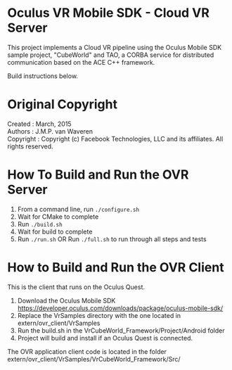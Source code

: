 # Oculus VR Mobile SDK - Cloud VR Server

This project implements a Cloud VR pipeline using the Oculus Mobile SDK sample project, "CubeWorld" and TAO, a CORBA service for distributed communication based on the ACE C++ framework.

Build instructions below.

# Original Copyright #
Created		:	March, 2015    
Authors		:	J.M.P. van Waveren    
Copyright	:	Copyright (c) Facebook Technologies, LLC and its affiliates. All rights reserved.    

# How To Build and Run the OVR Server
1. From a command line, run `./configure.sh`
1. Wait for CMake to complete
1. Run `./build.sh`
1. Wait for build to complete
1. Run `./run.sh`
OR
Run `./full.sh` to run through all steps and tests

# How to Build and Run the OVR Client
This is the client that runs on the Oculus Quest.
1. Download the Oculus Mobile SDK https://developer.oculus.com/downloads/package/oculus-mobile-sdk/
1. Replace the VrSamples directory with the one located in extern/ovr_client/VrSamples
1. Run the build.sh in the VrCubeWorld_Framework/Project/Android folder
1. Project will build and install if an Oculus Quest is connected.

The OVR application client code is located in the folder extern/ovr_client/VrSamples/VrCubeWorld_Framework/Src/

